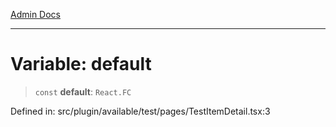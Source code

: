 [Admin Docs](/)

***

# Variable: default

> `const` **default**: `React.FC`

Defined in: src/plugin/available/test/pages/TestItemDetail.tsx:3
